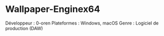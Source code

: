 # Wallpaper-Enginex64
Développeur : 0-oren Plateformes : Windows, macOS Genre : Logiciel de production (DAW)
